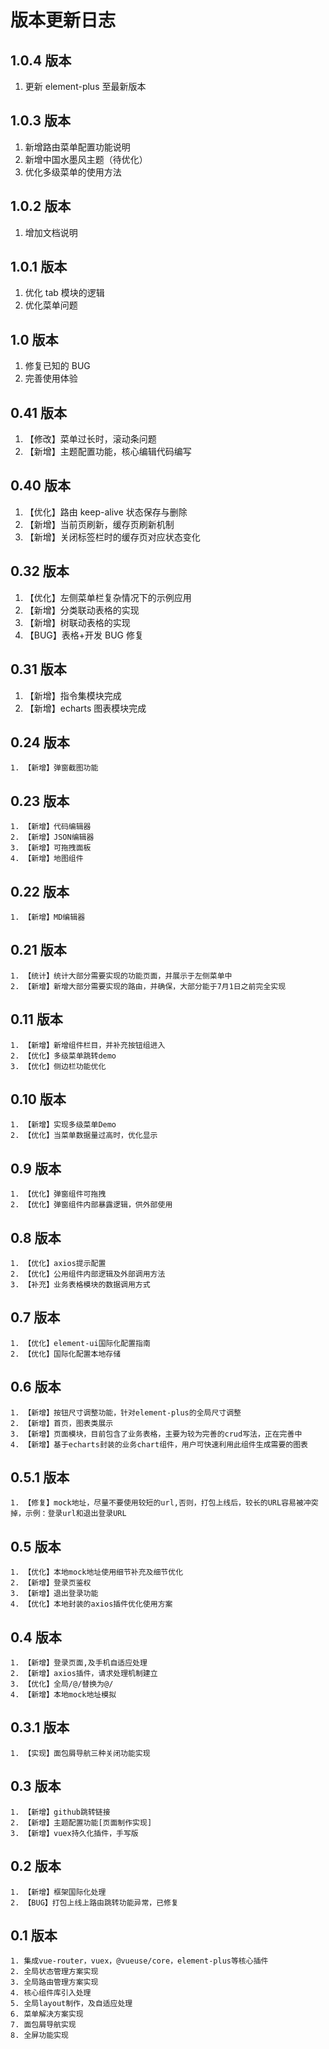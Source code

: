 # 版本更新日志

## 1.0.4 版本

1. 更新 element-plus 至最新版本

## 1.0.3 版本

1. 新增路由菜单配置功能说明
2. 新增中国水墨风主题（待优化）
3. 优化多级菜单的使用方法

## 1.0.2 版本

1. 增加文档说明

## 1.0.1 版本

1. 优化 tab 模块的逻辑
2. 优化菜单问题

## 1.0 版本

1. 修复已知的 BUG
2. 完善使用体验

## 0.41 版本

1. 【修改】菜单过长时，滚动条问题
2. 【新增】主题配置功能，核心编辑代码编写

## 0.40 版本

1. 【优化】路由 keep-alive 状态保存与删除
2. 【新增】当前页刷新，缓存页刷新机制
3. 【新增】关闭标签栏时的缓存页对应状态变化

## 0.32 版本

1. 【优化】左侧菜单栏复杂情况下的示例应用
2. 【新增】分类联动表格的实现
3. 【新增】树联动表格的实现
4. 【BUG】表格+开发 BUG 修复

## 0.31 版本

1. 【新增】指令集模块完成
2. 【新增】echarts 图表模块完成

## 0.24 版本

```
1. 【新增】弹窗截图功能
```

## 0.23 版本

```
1. 【新增】代码编辑器
2. 【新增】JSON编辑器
3. 【新增】可拖拽面板
4. 【新增】地图组件
```

## 0.22 版本

```
1. 【新增】MD编辑器
```

## 0.21 版本

```
1. 【统计】统计大部分需要实现的功能页面，并展示于左侧菜单中
2. 【新增】新增大部分需要实现的路由，并确保，大部分能于7月1日之前完全实现
```

## 0.11 版本

```
1. 【新增】新增组件栏目，并补充按钮组进入
2. 【优化】多级菜单跳转demo
3. 【优化】侧边栏功能优化
```

## 0.10 版本

```
1. 【新增】实现多级菜单Demo
2. 【优化】当菜单数据量过高时，优化显示
```

## 0.9 版本

```
1. 【优化】弹窗组件可拖拽
2. 【优化】弹窗组件内部暴露逻辑，供外部使用
```

## 0.8 版本

```
1. 【优化】axios提示配置
2. 【优化】公用组件内部逻辑及外部调用方法
3. 【补充】业务表格模块的数据调用方式
```

## 0.7 版本

```
1. 【优化】element-ui国际化配置指南
2. 【优化】国际化配置本地存储
```

## 0.6 版本

```
1. 【新增】按钮尺寸调整功能，针对element-plus的全局尺寸调整
2. 【新增】首页，图表类展示
3. 【新增】页面模块，目前包含了业务表格，主要为较为完善的crud写法，正在完善中
4. 【新增】基于echarts封装的业务chart组件，用户可快速利用此组件生成需要的图表
```

## 0.5.1 版本

```
1. 【修复】mock地址，尽量不要使用较短的url,否则，打包上线后，较长的URL容易被冲突掉，示例：登录url和退出登录URL
```

## 0.5 版本

```
1. 【优化】本地mock地址使用细节补充及细节优化
2. 【新增】登录页鉴权
3. 【新增】退出登录功能
4. 【优化】本地封装的axios插件优化使用方案
```

## 0.4 版本

```
1. 【新增】登录页面,及手机自适应处理
2. 【新增】axios插件，请求处理机制建立
3. 【优化】全局/@/替换为@/
4. 【新增】本地mock地址模拟
```

## 0.3.1 版本

```
1. 【实现】面包屑导航三种关闭功能实现
```

## 0.3 版本

```
1. 【新增】github跳转链接
2. 【新增】主题配置功能[页面制作实现]
3. 【新增】vuex持久化插件，手写版
```

## 0.2 版本

```
1. 【新增】框架国际化处理
2. 【BUG】打包上线上路由跳转功能异常，已修复
```

## 0.1 版本

```
1. 集成vue-router，vuex，@vueuse/core，element-plus等核心插件
2. 全局状态管理方案实现
3. 全局路由管理方案实现
4. 核心组件库引入处理
5. 全局layout制作，及自适应处理
6. 菜单解决方案实现
7. 面包屑导航实现
8. 全屏功能实现
```
